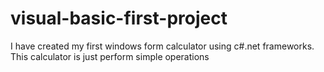 # visual-basic-first-project
I have created my first windows form calculator using c#.net frameworks. This calculator is just perform simple operations
